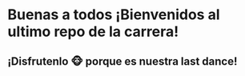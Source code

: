 # Buenas a todos ¡Bienvenidos al ultimo repo de la carrera! 
## ¡Disfrutenlo 🐵 porque es nuestra last dance!


